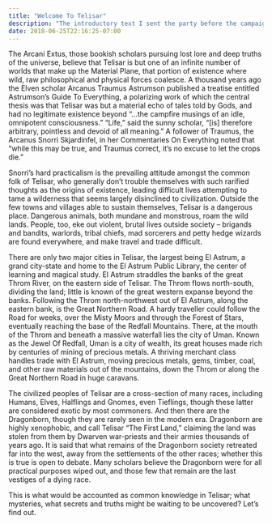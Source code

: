 ```yaml
---
title: "Welcome To Telisar"
description: "The introductory text I sent the party before the campaign’s first session…"
date: 2018-06-25T22:16:25-07:00
---
```


The Arcani Extus, those bookish scholars pursuing lost lore and deep truths of the universe, believe that Telisar is but one of an infinite number of worlds that make up the Material Plane, that portion of existence where wild, raw philosophical and physical forces coalesce. A thousand years ago the Elven scholar Arcanus Traumus Astrumson published a treatise entitled Astrumson’s Guide To Everything, a polarizing work of which the central thesis was that Telisar was but a material echo of tales told by Gods, and had no legitimate existence beyond “…the campfire musings of an idle, omnipotent consciousness.” “Life,” said the sunny scholar, “[is] therefore arbitrary, pointless and devoid of all meaning.” A follower of Traumus, the Arcanus Snorri Skjardinfel, in her Commentaries On Everything noted that “while this may be true, and Traumus correct, it’s no excuse to let the crops die.”

Snorri’s hard practicalism is the prevailing attitude amongst the common folk of Telisar, who generally don’t trouble themselves with such rarified thoughts as the origins of existence, leading difficult lives attempting to tame a wilderness that seems largely disinclined to civilization. Outside the few towns and villages able to sustain themselves, Telisar is a dangerous place. Dangerous animals, both mundane and monstrous, roam the wild lands. People, too, eke out violent, brutal lives outside society – brigands and bandits, warlords, tribal chiefs, mad sorcerers and petty hedge wizards are found everywhere, and make travel and trade difficult.

There are only two major cities in Telisar, the largest being El Astrum, a grand city-state and home to the El Astrum Public Library, the center of learning and magical study. El Astrum straddles the banks of the great Throm River, on the eastern side of Telisar. The Throm flows north-south, dividing the land; little is known of the great western expanse beyond the banks. Following the Throm north-northwest out of El Astrum, along the eastern bank, is the Great Northern Road. A hardy traveller could follow the Road for weeks, over the Misty Moors and through the Forest of Stars, eventually reaching the base of the Redfall Mountains. There, at the mouth of the Throm and beneath a massive waterfall lies the city of Uman. Known as the Jewel Of Redfall, Uman is a city of wealth, its great houses made rich by centuries of mining of precious metals. A thriving merchant class handles trade with El Astrum, moving precious metals, gems, timber, coal, and other raw materials out of the mountains, down the Throm or along the Great Northern Road in huge caravans.

The civilized peoples of Telisar are a cross-section of many races, including Humans, Elves, Halflings and Gnomes, even Tieflings, though these latter are considered exotic by most commoners. And then there are the Dragonborn, though they are rarely seen in the modern era. Dragonborn are highly xenophobic, and call Telisar “The First Land,” claiming the land was stolen from them by Dwarven war-priests and their armies thousands of years ago. It is said that what remains of the Dragonborn society retreated far into the west, away from the settlements of the other races; whether this is true is open to debate. Many scholars believe the Dragonborn were for all practical purposes wiped out, and those few that remain are the last vestiges of a dying race.

This is what would be accounted as common knowledge in Telisar; what mysteries, what secrets and truths might be waiting to be uncovered? Let’s find out.
